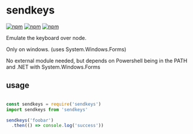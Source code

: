 # sendkeys

[![npm](https://img.shields.io/npm/v/sendkeys.svg?style=flat-square)](https://www.npmjs.com/package/sendkeys)
[![npm](https://img.shields.io/npm/dm/sendkeys.svg?style=flat-square)](https://www.npmjs.com/package/sendkeys)
[![npm](https://img.shields.io/npm/l/sendkeys.svg?style=flat-square)](https://www.npmjs.com/package/sendkeys)

Emulate the keyboard over node.

Only on windows. (uses System.Windows.Forms)

No external module needed, but depends on Powershell being in the PATH and .NET with System.Windows.Forms

## usage

```javascript

const sendkeys = require('sendkeys')
import sendkeys from 'sendkeys'

sendkeys('foobar')
  .then(() => console.log('success'))

```

